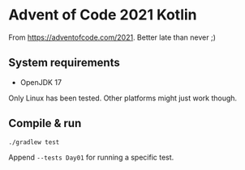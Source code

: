 # Advent of Code 2021 Kotlin

From <https://adventofcode.com/2021>. Better late than never ;)

## System requirements

- OpenJDK 17

Only Linux has been tested. Other platforms might just work though.

## Compile & run

```bash
./gradlew test
```

Append `--tests Day01` for running a specific test.